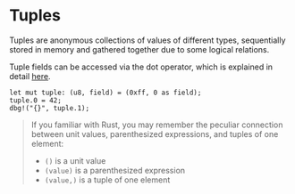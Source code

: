 # Tuples

Tuples are anonymous collections of values of different types, sequentially
stored in memory and gathered together due to some logical relations.

Tuple fields can be accessed via the dot operator, which is explained in detail
[here](../../04-operators/06-access.md).

```rust,no_run,noplaypen
let mut tuple: (u8, field) = (0xff, 0 as field);
tuple.0 = 42;
dbg!("{}", tuple.1);
```

> If you familiar with Rust, you may remember the peculiar connection between
> unit values, parenthesized expressions, and tuples of one element:
> - `()` is a unit value
> - `(value)` is a parenthesized expression
> - `(value,)` is a tuple of one element
